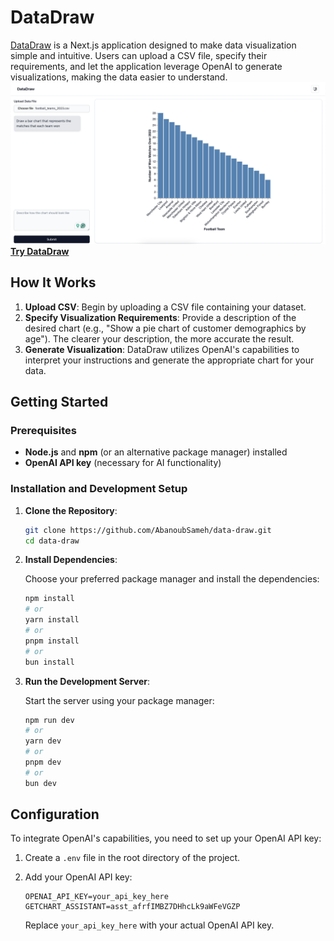 
# DataDraw

[DataDraw](https://data-draw.vercel.app/) is a Next.js application designed to make data visualization simple and intuitive. Users can upload a CSV file, specify their requirements, and let the application leverage OpenAI to generate visualizations, making the data easier to understand.  
![alt text](./public/Data%20draw.png)
[**Try DataDraw**](https://data-draw.vercel.app/)

## How It Works

1. **Upload CSV**: Begin by uploading a CSV file containing your dataset.
2. **Specify Visualization Requirements**: Provide a description of the desired chart (e.g., "Show a pie chart of customer demographics by age"). The clearer your description, the more accurate the result.
3. **Generate Visualization**: DataDraw utilizes OpenAI's capabilities to interpret your instructions and generate the appropriate chart for your data.

## Getting Started

### Prerequisites

- **Node.js** and **npm** (or an alternative package manager) installed
- **OpenAI API key** (necessary for AI functionality)

### Installation and Development Setup

1. **Clone the Repository**:

   ```bash
   git clone https://github.com/AbanoubSameh/data-draw.git
   cd data-draw
   ```

2. **Install Dependencies**:

   Choose your preferred package manager and install the dependencies:

   ```bash
   npm install
   # or
   yarn install
   # or
   pnpm install
   # or
   bun install
   ```

3. **Run the Development Server**:

   Start the server using your package manager:

   ```bash
   npm run dev
   # or
   yarn dev
   # or
   pnpm dev
   # or
   bun dev
   ```

## Configuration

To integrate OpenAI's capabilities, you need to set up your OpenAI API key:

1. Create a `.env` file in the root directory of the project.
2. Add your OpenAI API key:

   ```
   OPENAI_API_KEY=your_api_key_here
   GETCHART_ASSISTANT=asst_afrfIMBZ7DHhcLk9aWFeVGZP
   ```

   Replace `your_api_key_here` with your actual OpenAI API key.
